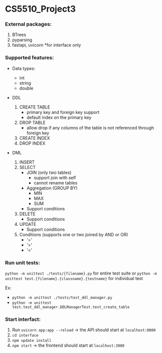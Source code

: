 # CS5510_Project3

### External packages:

1. BTrees
2. pyparsing
3. fastapi, uvicorn \*for interface only

### Supported features:

- Data types:

  - int
  - string
  - double

- DDL

  1. CREATE TABLE
     - primary key and foreign key support
     - default index on the primary key
  2. DROP TABLE
     - allow drop if any columns of the table is not referenced through foreign key
  3. CREATE INDEX
  4. DROP INDEX

- DML
  1. INSERT
  2. SELECT
     - JOIN (only two tables)
       - support join with self
       - cannot rename tables
     - Aggregation (GROUP BY)
       - MIN
       - MAX
       - SUM
     - Support conditions
  3. DELETE
     - Support conditions
  4. UPDATE
     - Support conditions
  5. Conditions (supports one or two joined by AND or OR)
     - '='
     - '>'
     - '<'

### Run unit tests:

`python -m unittest ./tests/{filename}.py` for entire test suite or `python -m unittest test.{filename}.{classname}.{testname}` for individual test

Ex:

- `python -m unittest ./tests/test_ddl_manager.py`
- `python -m unittest test.test_ddl_manager.DDLManagerTest.test_create_table`

### Start interfact:

1. Run `uvicorn app:app --reload` -> the API should start at `localhost:8000`
2. `cd interface`
3. `npm update install`
4. `npm start` -> the frontend should start at `localhost:3000`
